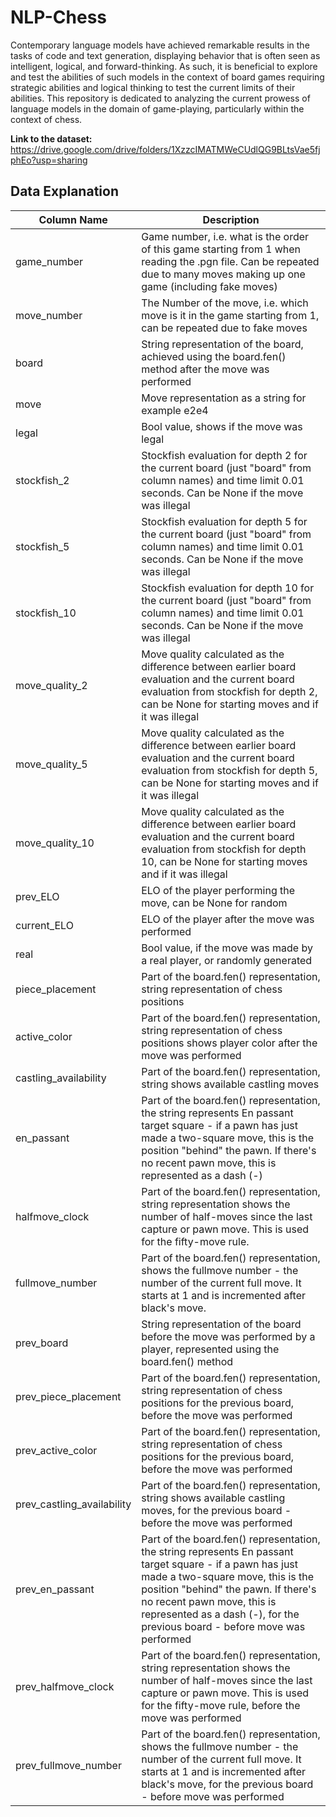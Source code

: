 # NLP-Chess

Contemporary language models have achieved remarkable results in the tasks of code and text generation, displaying behavior that is often seen as intelligent, logical, and forward-thinking.
As such, it is beneficial to explore and test the abilities of such models in the context of board games requiring strategic abilities and logical thinking to test the current limits of their abilities.
This repository is dedicated to analyzing the current prowess of language models in the domain of game-playing, particularly within the context of chess.

<b> Link to the dataset: </b> https://drive.google.com/drive/folders/1XzzcIMATMWeCUdlQG9BLtsVae5fjphEo?usp=sharing <br>

## Data Explanation

| Column Name          | Description |
|----------------------|-------------|
| game_number          |       Game number, i.e. what is the order of this game starting from 1 when reading the .pgn file. Can be repeated due to many moves making up one game (including fake moves)      |
| move_number          |       The Number of the move, i.e. which move is it in the game starting from 1, can be repeated due to fake moves      |
| board                |       String representation of the board, achieved using the board.fen() method   after the move was performed   |
| move                 |       Move representation as a string for example e2e4      |
| legal                |       Bool value, shows if the move was legal      |
| stockfish_2          |       Stockfish evaluation for depth 2 for the current board (just "board" from column names) and time limit 0.01 seconds. Can be None if the move was illegal      |
| stockfish_5          |       Stockfish evaluation for depth 5 for the current board (just "board" from column names) and time limit 0.01 seconds. Can be None if the move was illegal      |
| stockfish_10         |       Stockfish evaluation for depth 10 for the current board (just "board" from column names) and time limit 0.01 seconds. Can be None if the move was illegal      |
| move_quality_2       |       Move quality calculated as the difference between earlier board evaluation and the current board evaluation from stockfish for depth 2, can be None for starting moves and if it was illegal    |
| move_quality_5       |       Move quality calculated as the difference between earlier board evaluation and the current board evaluation from stockfish for depth 5, can be None for starting moves and if it was illegal   |
| move_quality_10      |       Move quality calculated as the difference between earlier board evaluation and the current board evaluation from stockfish for depth 10, can be None for starting moves and if it was illegal    |
| prev_ELO             |       ELO of the player performing the move, can be None for random     |
| current_ELO          |       ELO of the player after the move was performed    |
| real                 |       Bool value, if the move was made by a real player, or randomly generated      |
| piece_placement      |       Part of the board.fen() representation, string representation of chess positions      |
| active_color         |       Part of the board.fen() representation, string representation of chess positions shows player color after the move was performed     |
| castling_availability|       Part of the board.fen() representation, string shows available castling moves      |
| en_passant           |       Part of the board.fen() representation, the string represents En passant target square - if a pawn has just made a two-square move, this is the position "behind" the pawn. If there's no recent pawn move, this is represented as a dash (-)      |
| halfmove_clock       |       Part of the board.fen() representation, string representation shows the number of half-moves since the last capture or pawn move. This is used for the fifty-move rule.      |
| fullmove_number      |       Part of the board.fen() representation, shows the fullmove number - the number of the current full move. It starts at 1 and is incremented after black's move.      |
| prev_board           |       String representation of the board before the move was performed by a player, represented using the board.fen() method      |
| prev_piece_placement      |       Part of the board.fen() representation, string representation of chess positions for the previous board, before the move was performed     |
| prev_active_color         |       Part of the board.fen() representation, string representation of chess positions for the previous board, before the move was performed    |
| prev_castling_availability|       Part of the board.fen() representation, string shows available castling moves, for the previous board - before the move was performed      |
| prev_en_passant           |       Part of the board.fen() representation, the string represents En passant target square - if a pawn has just made a two-square move, this is the position "behind" the pawn. If there's no recent pawn move, this is represented as a dash (-), for the previous board - before move was performed      |
| prev_halfmove_clock       |       Part of the board.fen() representation, string representation shows the number of half-moves since the last capture or pawn move. This is used for the fifty-move rule, before the move was performed     |
| prev_fullmove_number      |       Part of the board.fen() representation, shows the fullmove number - the number of the current full move. It starts at 1 and is incremented after black's move, for the previous board - before move was performed      |

